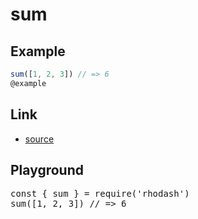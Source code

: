 <script setup>import RunKit from './components/RunKit.vue'</script>

# sum

## Example

```ts
sum([1, 2, 3]) // => 6
@example
```

## Link

- [source](https://github.com/KoichiKiyokawa/rhodash/blob/main/src/sum.ts)

## Playground

<RunKit>
<pre>
const { sum } = require('rhodash')
sum([1, 2, 3]) // => 6
</pre>
</RunKit>
